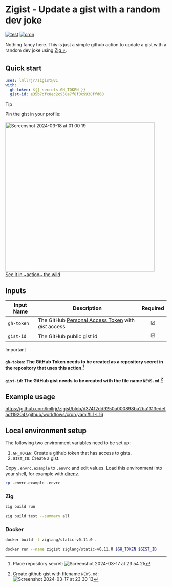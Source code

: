 # Zigist - Update a gist with a random dev joke
[![test](https://github.com/lmllrjr/zigist/actions/workflows/test.yaml/badge.svg)](https://github.com/lmllrjr/zigist/actions/workflows/test.yaml) [![cron](https://github.com/lmllrjr/zigist/actions/workflows/cron.yaml/badge.svg)](https://github.com/lmllrjr/zigist/actions/workflows/cron.yaml)

Nothing fancy here. This is just a simple github action to update a gist with a random dev joke using [Zig ⚡️](https://github.com/ziglang/zig).

## Quick start
```yaml
uses: lmllrjr/zigist@v1
with:
  gh-token: ${{ secrets.GH_TOKEN }}
  gist-id: e35b7dfc8ec2c958a7f8f0c9938ffd60
```

> [!TIP]
> Pin the gist in your profile:  
> <br>
> <img width="466" alt="Screenshot 2024-03-18 at 01 00 19" src="https://github.com/lmllrjr/zigist/assets/93522910/a5ea6d0e-fdd0-442d-9375-5b9d6876d89b">
> <br>
> [See it in ~action~ the wild](https://github.com/lmllrjr)

## Inputs
|Input Name|Description|Required|
| --- | --- | :---: |
|`gh-token`|The GitHub [Personal Access Token](https://docs.github.com/en/enterprise-server@3.9/authentication/keeping-your-account-and-data-secure/managing-your-personal-access-tokens) with *gist* access|☑️|
|`gist-id`|The GitHub public gist id|☑️|

> [!IMPORTANT]
> #### `gh-token`: The GitHub Token needs to be created as a repository secret in the repository that uses this action.[^1]
> #### `gist-id`: The GitHub gist needs to be created with the file name `NEWS.md`.[^2]

## Example usage
https://github.com/lmllrjr/zigist/blob/d37412dd9250a000898ba2ba1313edefadf19204/.github/workflows/cron.yaml#L1-L16

## Local environment setup
The following two environment variables need to be set up:
1. `GH_TOKEN`: Create a github token that has access to gists.
2. `GIST_ID`: Create a gist.

Copy `.envrc.example` to `.envrc` and edit values. Load this environment into your shell, for example with [direnv](https://direnv.net/).
```sh
cp .envrc.example .envrc
```

### Zig
```sh
zig build run
```

```sh
zig build test --summary all
```

### Docker
```sh
docker build -t ziglang/static-v0.11.0 .
```

```sh
docker run --name zigist ziglang/static-v0.11.0 $GH_TOKEN $GIST_ID
```

[^1]: Place repository secret: ![Screenshot 2024-03-17 at 23 54 25](https://github.com/lmllrjr/zigist/assets/93522910/667ad7a8-bc4e-4115-85bf-61945095f1dc)
[^2]: Create github gist with filename `NEWS.md`: ![Screenshot 2024-03-17 at 23 30 13](https://github.com/lmllrjr/zigist/assets/93522910/e0b614d2-131f-480e-9203-0c08f1b77a7e)
